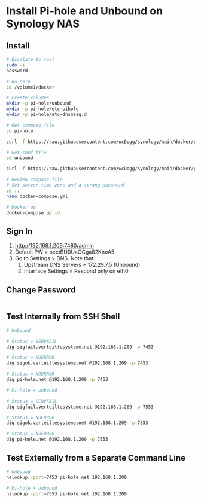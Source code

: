 # Install Pi-hole and Unbound on Synology NAS


## Install

```bash
# Escalate to root
sudo -i
password

# Go here
cd /volume1/docker

# Create volumes
mkdir -p pi-hole/unbound
mkdir -p pi-hole/etc-pihole
mkdir -p pi-hole/etc-dnsmasq.d

# Get compose file
cd pi-hole

curl -f https://raw.githubusercontent.com/wcDogg/synology/main/docker/pi-hole/docker-compose.yml -o docker-compose.yml

# Get conf file
cd unbound

curl -f https://raw.githubusercontent.com/wcDogg/synology/main/docker/pi-hole/unbound/unbound.conf -o unbound.conf

# Review compose file
# Set server time zone and a strong password
cd ..
nano docker-compose.yml

# Docker up
docker-compose up -d
```

## Sign In

1. http://192.168.1.209:7480/admin
2. Default PW = oectBU0UaOCga82KnoA5
3. Go to Settings > DNS. Note that:
   1. Upstream DNS Servers = 172.29.7.5 (Unbound)
   2. Interface Settings = Respond only on eth0


## Change Password

```bash


```

## Test Internally from SSH Shell

```bash
# Unbound

# Status = SERVFAIL
dig sigfail.verteiltesysteme.net @192.168.1.209 -p 7453

# Status = NOERROR 
dig sigok.verteiltesysteme.net @192.168.1.209 -p 7453

# Status = NOERROR 
dig pi-hole.net @192.168.1.209 -p 7453

# Pi-hole + Unbound

# Status = SERVFAIL
dig sigfail.verteiltesysteme.net @192.168.1.209 -p 7553

# Status = NOERROR 
dig sigok.verteiltesysteme.net @192.168.1.209 -p 7553

# Status = NOERROR 
dig pi-hole.net @192.168.1.209 -p 7553
```

## Test Externally from a Separate Command Line

```bash
# Unbound
nslookup -port=7453 pi-hole.net 192.168.1.209

# Pi-hole + Unbound
nslookup -port=7553 pi-hole.net 192.168.1.209
```

